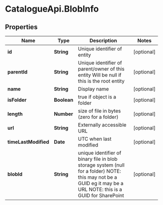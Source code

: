 # CatalogueApi.BlobInfo

## Properties
Name | Type | Description | Notes
------------ | ------------- | ------------- | -------------
**id** | **String** | Unique identifier of entity | [optional] 
**parentId** | **String** | Unique identifier of parent/owner of this entity  Will be null if this is the root entity | [optional] 
**name** | **String** | Display name | [optional] 
**isFolder** | **Boolean** | true if object is a folder | [optional] 
**length** | **Number** | size of file in bytes (zero for a folder) | [optional] 
**url** | **String** | Externally accessible URL | [optional] 
**timeLastModified** | **Date** | UTC when last modified | [optional] 
**blobId** | **String** | unique identifier of binary file in blob storage system  (null for a folder)  NOTE:  this may not be a GUID eg it may be a URL  NOTE:  this is a GUID for SharePoint | [optional] 


